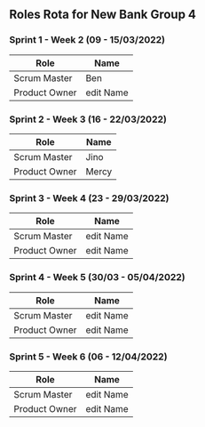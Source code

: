 ## Roles Rota for New Bank Group 4

 ### Sprint 1 - Week 2 (09 - 15/03/2022)

| Role |  Name |
| --- | --- |
| Scrum Master | Ben |
| Product Owner | edit Name |

 ### Sprint 2 - Week 3 (16 - 22/03/2022)

| Role |  Name |
| --- | --- |
| Scrum Master | Jino |
| Product Owner | Mercy |

 ### Sprint 3 - Week 4 (23 - 29/03/2022)

| Role |  Name |
| --- | --- |
| Scrum Master | edit Name |
| Product Owner | edit Name |

 ### Sprint 4 - Week 5 (30/03 - 05/04/2022)

| Role |  Name |
| --- | --- |
| Scrum Master | edit Name |
| Product Owner | edit Name |

 ### Sprint 5 - Week 6 (06 - 12/04/2022)

| Role |  Name |
| --- | --- |
| Scrum Master | edit Name |
| Product Owner | edit Name |